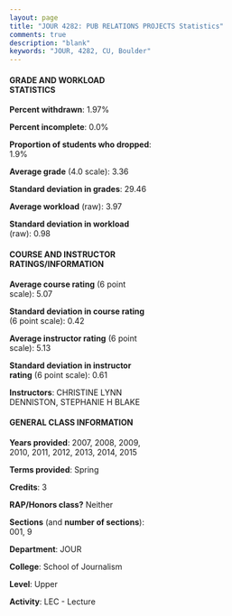 ```yaml
---
layout: page
title: "JOUR 4282: PUB RELATIONS PROJECTS Statistics"
comments: true
description: "blank"
keywords: "JOUR, 4282, CU, Boulder"
--- 
```

<head>
<script src="https://ajax.googleapis.com/ajax/libs/jquery/2.1.3/jquery.min.js"></script>
<script src="https://dl.dropboxusercontent.com/s/pc42nxpaw1ea4o9/highcharts.js?dl=0"></script>
<!-- <script src="../assets/js/highcharts.js"></script> -->
<style type="text/css">@font-face {
	font-family: "Bebas Neue";
	src: url(https://www.filehosting.org/file/details/544349/BebasNeue%20Regular.otf) format("opentype");
	}
	h1.Bebas { 
		font-family: "Bebas Neue", Verdana, Tahoma;
	}
</style>
</head>
<body>
	<div id="container" style="float: right; width: 45%; height: 88%; margin-left: 2.5%; margin-right: 2.5%;"></div>
	<script language="JavaScript">
		$(document).ready(function() {
		var chart = {type: 'column'};
		var title = {text: 'Grade Distribution'};
		var xAxis = {categories: ['A','B','C','D','F'],crosshair: true};
		var yAxis = {min: 0,title: {text: 'Percentage'}};
		var tooltip = {headerFormat: '<center><b><span style="font-size:20px">{point.key}</span></b></center>',
		               pointFormat: '<td style="padding:0"><b>{point.y:.1f}%</b></td>',
		               footerFormat: '</table>',shared: true,useHTML: true};
		var plotOptions = {column: {pointPadding: 0.0,borderWidth: 0}};  
		var credits = {enabled: false};var series= [{name: 'Percent',data: [49.03,43.87,6.45,0.0,0.65,]}];
		var json = {};
		json.chart = chart;
		json.title = title;
		json.tooltip = tooltip;
		json.xAxis = xAxis;
		json.yAxis = yAxis;  
		json.series = series;
		json.plotOptions = plotOptions;  
		json.credits = credits;
		$('#container').highcharts(json);
	});
	</script>
</body>
			   
#### GRADE AND WORKLOAD STATISTICS

**Percent withdrawn**: 1.97%

**Percent incomplete**: 0.0%

**Proportion of students who dropped**: 1.9%

**Average grade** (4.0 scale): 3.36

**Standard deviation in grades**: 29.46

**Average workload** (raw): 3.97

**Standard deviation in workload** (raw): 0.98

#### COURSE AND INSTRUCTOR RATINGS/INFORMATION

**Average course rating** (6 point scale): 5.07

**Standard deviation in course rating** (6 point scale): 0.42

**Average instructor rating** (6 point scale): 5.13

**Standard deviation in instructor rating** (6 point scale): 0.61

**Instructors**: CHRISTINE LYNN DENNISTON, STEPHANIE H BLAKE

#### GENERAL CLASS INFORMATION

**Years provided**: 2007, 2008, 2009, 2010, 2011, 2012, 2013, 2014, 2015

**Terms provided**: Spring

**Credits**: 3

**RAP/Honors class?** Neither

**Sections** (and **number of sections**): 001, 9

**Department**: JOUR

**College**: School of Journalism

**Level**: Upper

**Activity**: LEC - Lecture
